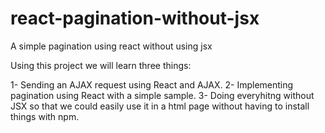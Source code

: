 # react-pagination-without-jsx
A simple pagination using react without using jsx

Using this project we will learn three things:

1- Sending an AJAX request using React and AJAX.
2- Implementing pagination using React with a simple sample.
3- Doing everyhitng without JSX so that we could easily use it in a html page without having to install things with npm.
